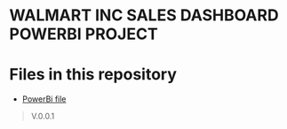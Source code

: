 

# WALMART INC SALES DASHBOARD POWERBI PROJECT



# Files in this repository
- [PowerBi file](https://github.com/Samarjeet-singh-chhabra/NETFLIX_MOVIES_AND_TV_SHOWS_CLUSTERING/blob/main/COLAB_%7C_CP_4_%7C_NETFLIX_MOVIES_AND_TV_SHOWS_CLUSTERING_%7C_SAMARJEET.ipynb)



> V.0.0.1
  
